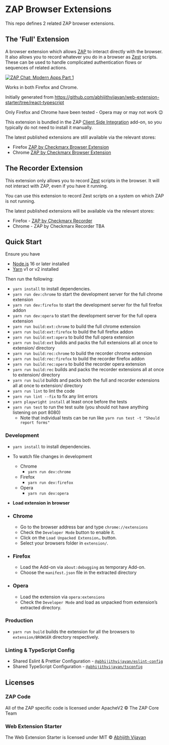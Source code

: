# ZAP Browser Extensions

This repo defines 2 related ZAP browser extensions.

## The 'Full' Extension

A browser extension which allows [ZAP](https://www.zaproxy.org) to interact directly with the browser.
It also allows you to record whatever you do in a browser as [Zest](https://github.com/zaproxy/zest) scripts.
These can be used to handle complicated authentication flows or sequences of related actions.

[![ZAP Chat: Modern Apps Part 1](https://img.youtube.com/vi/Rq_d7OLmMfw/0.jpg)](https://www.youtube.com/watch?v=Rq_d7OLmMfw)

Works in both Firefox and Chrome.

Initially generated from https://github.com/abhijithvijayan/web-extension-starter/tree/react-typescript

Only Firefox and Chrome have been tested - Opera may or may not work :wink:

This extension is bundled in the ZAP [Client Side Integration](https://www.zaproxy.org/docs/desktop/addons/client-side-integration/)
add-on, so you typically do not need to install it manually.


The latest published extensions are still available via the relevant stores:

* Firefox [ZAP by Checkmarx Browser Extension](https://addons.mozilla.org/en-GB/firefox/addon/zap-browser-extension/)
* Chrome [ZAP by Checkmarx Browser Extension](https://chromewebstore.google.com/detail/zap-by-checkmarx-browser/cgkggmillbmmpokepnicllalaohphffo)

## The Recorder Extension

This extension only allows you to record [Zest](https://github.com/zaproxy/zest) scripts in the browser.
It will not interact with ZAP, even if you have it running.

You can use this extension to record Zest scripts on a system on which ZAP is not running.

The latest published extensions will be available via the relevant stores:

* Firefox - [ZAP by Checkmarx Recorder](https://addons.mozilla.org/en-GB/firefox/addon/zap-by-checkmarx-recorder/)
* Chrome - ZAP by Checkmarx Recorder TBA

## Quick Start

Ensure you have

- [Node.js](https://nodejs.org) 16 or later installed
- [Yarn](https://yarnpkg.com) v1 or v2 installed

Then run the following:

- `yarn install` to install dependencies.
- `yarn run dev:chrome` to start the development server for the full chrome extension
- `yarn run dev:firefox` to start the development server for the full firefox addon
- `yarn run dev:opera` to start the development server for the full opera extension
- `yarn run build:ext:chrome` to build the full chrome extension
- `yarn run build:ext:firefox` to build the full firefox addon
- `yarn run build:ext:opera` to build the full opera extension
- `yarn run build:ext` builds and packs the full extensions all at once to extension/ directory
- `yarn run build:rec:chrome` to build the recorder chrome extension
- `yarn run build:rec:firefox` to build the recorder firefox addon
- `yarn run build:rec:opera` to build the recorder opera extension
- `yarn run build:rec` builds and packs the recorder extensions all at once to extension/ directory
- `yarn run build` builds and packs both the full and recorder extensions all at once to extension/ directory
- `yarn run lint` to lint the code
- `yarn run lint --fix` to fix any lint errors
- `yarn playwright install` at least once before the tests
- `yarn run test` to run the test suite (you should not have anything listening on port 8080)
  - Note that individual tests can be run like `yarn run test -t "Should report forms"`


### Development

- `yarn install` to install dependencies.
- To watch file changes in development

  - Chrome
    - `yarn run dev:chrome`
  - Firefox
    - `yarn run dev:firefox`
  - Opera
    - `yarn run dev:opera`

- **Load extension in browser**

- ### Chrome

  - Go to the browser address bar and type `chrome://extensions`
  - Check the `Developer Mode` button to enable it.
  - Click on the `Load Unpacked Extension…` button.
  - Select your browsers folder in `extension/`.

- ### Firefox

  - Load the Add-on via `about:debugging` as temporary Add-on.
  - Choose the `manifest.json` file in the extracted directory

- ### Opera

  - Load the extension via `opera:extensions`
  - Check the `Developer Mode` and load as unpacked from extension’s extracted directory.

### Production

- `yarn run build` builds the extension for all the browsers to `extension/BROWSER` directory respectively.


### Linting & TypeScript Config

- Shared Eslint & Prettier Configuration - [`@abhijithvijayan/eslint-config`](https://www.npmjs.com/package/@abhijithvijayan/eslint-config)
- Shared TypeScript Configuration - [`@abhijithvijayan/tsconfig`](https://www.npmjs.com/package/@abhijithvijayan/tsconfig)

## Licenses

### ZAP Code

All of the ZAP specific code is licensed under ApacheV2 © The ZAP Core Team

### Web Extension Starter

The Web Extension Starter is licensed under MIT © [Abhijith Vijayan](https://abhijithvijayan.in)
